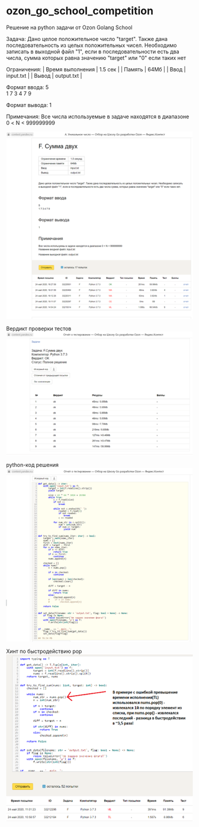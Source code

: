 # ozon_go_school_competition
Решение на python задачи от Ozon Golang School

Задача:
Дано целое положительное число "target". Также дана последовательность из целых положительных чисел.
Необходимо записать в выходной файл "1", если в последовательности есть два числа, сумма которых равна значению "target" или "0" если таких нет

Ограничения:
| Время выполнения | 1.5 сек |
| Память | 64Мб |
| Ввод | input.txt |
| Вывод | output.txt |

Формат ввода:
5<br>
1 7 3 4 7 9

Формат вывода:
1

Примечания:
Все числа используемые в задаче находятся в диапазоне 0 < N < 999999999

![alt text](ozon_go_contest_taskF_01.png "Метрики верного решения")

Вердикт проверки тестов
![alt text](ozon_go_contest_taskF_02.png "Вердикт")

python-код решения
![alt text](ozon_go_contest_taskF_03.png "python-код решения")

Хинт по быстродействию pop
![alt text](python_pop_пример_быстродействия.png "Хинт по быстродействию pop")
